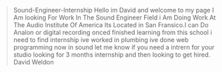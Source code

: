 >Sound-Engineer-Internship
Hello im David and welcome to my page I Am looking For Work In The Sound Engineer Field  i Am Doing Work At The Audio Institute Of America Its Located in San Fransico.I can Do Analon or digital recording onced finished learning from this school i need to find internship ive worked in plumbing ive done web programming now in sound let me know if you need a intrern for your studio looking for 3 months internship and then looking to get hired.
David Weldon
